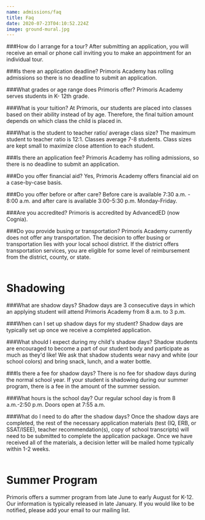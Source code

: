 ```yaml
---
name: admissions/faq
title: Faq
date: 2020-07-23T04:10:52.224Z
image: ground-mural.jpg
---
```

###How do I arrange for a tour?
After submitting an application, you will receive an email or phone call inviting you to make an appointment for an individual tour.

###Is there an application deadline?
Primoris Academy has rolling admissions so there is no deadline to submit an application.

###What grades or age range does Primoris offer?
Primoris Academy serves students in K- 12th grade.

###What is your tuition?
At Primoris, our students are placed into classes based on their ability instead of by age. Therefore, the final tuition amount depends on which class the child is placed in. 

###What is the student to teacher ratio/ average class size?
The maximum student to teacher ratio is 12:1. Classes average 7-8 students. Class sizes are kept small to maximize close attention to each student.

###Is there an application fee?
Primoris Academy has rolling admissions, so there is no deadline to submit an application.

###Do you offer financial aid?
Yes, Primoris Academy offers financial aid on a case-by-case basis.

###Do you offer before or after care?
Before care is available 7:30 a.m. - 8:00 a.m. and after care is available 3:00-5:30 p.m. Monday-Friday.

###Are you accredited?
Primoris is accredited by AdvancedED (now Cognia).

###Do you provide busing or transportation?
Primoris Academy currently does not offer any transportation. The decision to offer busing or transportation lies with your local school district. If the district offers transportation services, you are eligible for some level of reimbursement from the district, county, or state.


<h1 style="margin-top:2em">Shadowing</h1>

###What are shadow days?
Shadow days are 3 consecutive days in which an applying student will attend Primoris Academy from 8 a.m. to 3 p.m.

###When can I set up shadow days for my student?
Shadow days are typically set up once we receive a completed application. 

###What should I expect during my child's shadow days?
Shadow students are encouraged to become a part of our student body and participate as much as they'd like! We ask that shadow students wear navy and white (our school colors) and bring snack, lunch, and a water bottle.

###Is there a fee for shadow days?
There is no fee for shadow days during the normal school year. If your student is shadowing during our summer program, there is a fee in the amount of the summer session.

###What hours is the school day?
Our regular school day is from 8 a.m.-2:50 p.m. Doors open at 7:55 a.m.

###What do I need to do after the shadow days?
Once the shadow days are completed, the rest of the necessary application materials (test (IQ, ERB, or SSAT/ISEE), teacher recommendation(s), copy of school transcripts) will need to be submitted to complete the application package. Once we have received all of the materials, a decision letter will be mailed home typically within 1-2 weeks.

<h1 style="margin-top:2em">Summer Program</h1>
Primoris offers a summer program from late June to early August for K-12. Our information is typically released in late January. If you would like to be notified, please add your email to our mailing list.